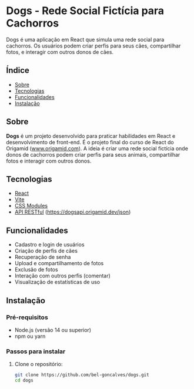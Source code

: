 # Dogs - Rede Social Fictícia para Cachorros

Dogs é uma aplicação em React que simula uma rede social para cachorros. Os usuários podem criar perfis para seus cães, compartilhar fotos, e interagir com outros donos de cães.

## Índice

- [Sobre](#sobre)
- [Tecnologias](#tecnologias)
- [Funcionalidades](#funcionalidades)
- [Instalação](#instalação)

## Sobre

**Dogs** é um projeto desenvolvido para praticar habilidades em React e desenvolvimento de front-end. É o projeto final do curso de React do Origamid (www.origamid.com). A ideia é criar uma rede social fictícia onde donos de cachorros podem criar perfis para seus animais, compartilhar fotos e interagir com outros donos.

## Tecnologias

- [React](https://reactjs.org/)
- [Vite](https://vitejs.dev/)
- [CSS Modules](https://github.com/css-modules/css-modules)
- [API RESTful](#) (https://dogsapi.origamid.dev/json)

## Funcionalidades

- Cadastro e login de usuários
- Criação de perfis de cães
- Recuperação de senha
- Upload e compartilhamento de fotos
- Exclusão de fotos
- Interação com outros perfis (comentar)
- Visualização de estatísticas de uso

## Instalação

### Pré-requisitos

- Node.js (versão 14 ou superior)
- npm ou yarn

### Passos para instalar

1. Clone o repositório:

   ```bash
   git clone https://github.com/bel-goncalves/dogs.git
   cd dogs
   ```
